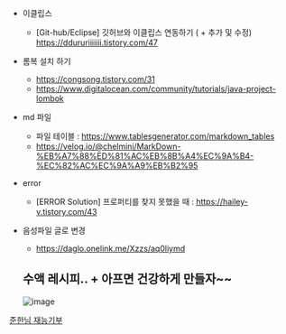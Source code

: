 
- 이클립스
  - [Git-hub/Eclipse] 깃허브와 이클립스 연동하기 ( + 추가 및 수정)
https://ddururiiiiiii.tistory.com/47

- 롬복 설치 하기<br>
  - https://congsong.tistory.com/31 <br>
  - https://www.digitalocean.com/community/tutorials/java-project-lombok

- md 파일 <br>
  - 파일 테이블 : https://www.tablesgenerator.com/markdown_tables <br>
  - https://velog.io/@chelmini/MarkDown-%EB%A7%88%ED%81%AC%EB%8B%A4%EC%9A%B4-%EC%82%AC%EC%9A%A9%EB%B2%95


- error
  - [ERROR Solution] 프로퍼티를 찾지 못했을 때 : https://hailey-v.tistory.com/43


- 음성파일 글로 변경
    - https://daglo.onelink.me/Xzzs/aq0liymd


  ## 수액 레시피.. + 아프면 건강하게 만들자~~
  ![image](https://github.com/InitTester/2024-study/assets/143479869/ffdaea3b-f121-4cce-9962-6301d1c91cb6)

<a href="https://youtu.be/Ld1zHqsf0JI?si=w23ddd2PjmIDxyrJ" target="_blank">준한님 재능기부</a>
